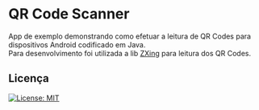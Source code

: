 # QR Code Scanner

App de exemplo demonstrando como efetuar a leitura de QR Codes para dispositivos Android codificado em Java. <br>
Para desenvolvimento foi utilizada a lib [ZXing](https://github.com/zxing/zxing) para leitura dos QR Codes. <br>


## Licença

[![License: MIT](https://img.shields.io/badge/License-MIT-yellow.svg)](https://opensource.org/licenses/MIT)
